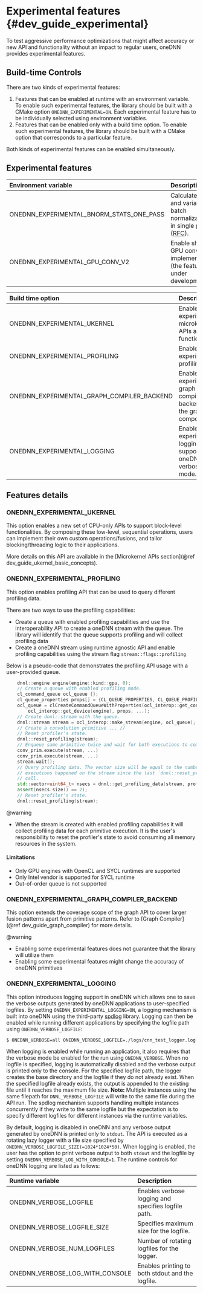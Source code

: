 Experimental features {#dev_guide_experimental}
===============================================

To test aggressive performance optimizations that might affect accuracy or new
API and functionality without an impact to regular users, oneDNN provides
experimental features.

## Build-time Controls

There are two kinds of experimental features:
1. Features that can be enabled at runtime with an environment variable.
To enable such experimental features, the library should be built with a CMake
option `ONEDNN_EXPERIMENTAL=ON`. Each experimental feature has to be
individually selected using environment variables.
2. Features that can be enabled only with a build time option. To enable such
experimental features, the library should be built with a CMake option that
corresponds to a particular feature.

Both kinds of experimental features can be enabled simultaneously.

## Experimental features

| Environment variable                     | Description                                                                                                                                                    |
|:-----------------------------------------|:---------------------------------------------------------------------------------------------------------------------------------------------------------------|
| ONEDNN_EXPERIMENTAL_BNORM_STATS_ONE_PASS | Calculate mean and variance in batch normalization(BN) in single pass ([RFC](https://github.com/uxlfoundation/oneDNN/tree/rfcs/rfcs/20210519-single-pass-bnorm)). |
| ONEDNN_EXPERIMENTAL_GPU_CONV_V2          | Enable shapeless GPU convolution implementation (the feature is under development).                                                                            |

| Build time option                          | Description                                                        |
|:-------------------------------------------|:-------------------------------------------------------------------|
| ONEDNN_EXPERIMENTAL_UKERNEL                | Enable experimental microkernel APIs and functionalities.          |
| ONEDNN_EXPERIMENTAL_PROFILING              | Enable experimental profiling API.                                 |
| ONEDNN_EXPERIMENTAL_GRAPH_COMPILER_BACKEND | Enable experimental graph compiler backend of the graph component. |
| ONEDNN_EXPERIMENTAL_LOGGING                | Enable experimental logging support for oneDNN verbose mode.       |

## Features details

### ONEDNN_EXPERIMENTAL_UKERNEL

This option enables a new set of CPU-only APIs to support block-level
functionalities. By composing these low-level, sequential operations, users can
implement their own custom operations/fusions, and tailor blocking/threading
logic to their applications.

More details on this API are available in the [Microkernel APIs
section](@ref dev_guide_ukernel_basic_concepts).


### ONEDNN_EXPERIMENTAL_PROFILING
This option enables profiling API that can be used to query different
profiling data.

There are two ways to use the profiling capabilities:
* Create a queue with enabled profiling capabilities and use the
interoperability API to create a oneDNN stream with the queue. The library
will identify that the queue supports profiling and will collect profiling data
* Create a oneDNN stream using runtime agnostic API and enable
profiling capabilities using the stream flag `stream::flags::profiling`

Below is a pseudo-code that demonstrates the profiling API usage with a
user-provided queue.

~~~cpp
    dnnl::engine engine(engine::kind::gpu, 0);
    // Create a queue with enabled profiling mode.
    cl_command_queue ocl_queue {};
    cl_queue_properties props[] = {CL_QUEUE_PROPERTIES, CL_QUEUE_PROFILING_ENABLE, 0};
    ocl_queue = clCreateCommandQueueWithProperties(ocl_interop::get_context(engine),
        ocl_interop::get_device(engine), props, ...);
    // Create dnnl::stream with the queue.
    dnnl::stream stream = ocl_interop::make_stream(engine, ocl_queue);
    // Create a convolution primitive ... //
    // Reset profiler's state.
    dnnl::reset_profiling(stream);
    // Enqueue same primitive twice and wait for both executions to complete.
    conv_prim.execute(stream, ...)
    conv_prim.execute(stream, ...)
    stream.wait();
    // Query profiling data. The vector size will be equal to the number of
    // executions happened on the stream since the last `dnnl::reset_profiling`
    // call.
    std::vector<uint64_t> nsecs = dnnl::get_profiling_data(stream, profiling_data_kind::time);
    assert(nsecs.size() == 2);
    // Reset profiler's state.
    dnnl::reset_profiling(stream);
~~~

@warning
- When the stream is created with enabled profiling capabilities it will
  collect profiling data for each primitive execution. It is the user's
  responsibility to reset the profiler's state to avoid consuming all
  memory resources in the system.


#### Limitations

* Only GPU engines with OpenCL and SYCL runtimes are supported
* Only Intel vendor is supported for SYCL runtime
* Out-of-order queue is not supported

### ONEDNN_EXPERIMENTAL_GRAPH_COMPILER_BACKEND
This option extends the coverage scope of the graph API to cover larger fusion
patterns apart from primitive patterns. Refer to
[Graph Compiler](@ref dev_guide_graph_compiler) for more details.

@warning
- Enabling some experimental features does not guarantee that the library will utilize them
- Enabling some experimental features might change the accuracy of oneDNN primitives

### ONEDNN_EXPERIMENTAL_LOGGING
This option introduces logging support in oneDNN which allows one to save the 
verbose outputs generated by oneDNN applications to user-specified logfiles.
By setting `ONEDNN_EXPERIMENTAL_LOGGING=ON`, a logging mechanism is built into
oneDNN using the third-party [spdlog](https://github.com/gabime/spdlog) 
library. Logging can then be enabled while running different applications by 
specifying the logfile path using `ONEDNN_VERBOSE_LOGFILE`:

~~~bash
$ ONEDNN_VERBOSE=all ONEDNN_VERBOSE_LOGFILE=./logs/cnn_test_logger.log ./examples/cnn-inference-f32-cpp
~~~

When logging is enabled while running an application, it also requires that
the verbose mode be enabled for the run using `ONEDNN_VERBOSE`. 
When no logfile is specified, logging is automatically disabled and 
the verbose output is printed only to the console. 
For the specified logfile path, the logger creates the base directory and the 
logfile if they do not already exist.
When the specified logfile already exists, the output is appended to the 
existing file until it reaches the maximum file size. 
**Note:** Multiple instances using the same filepath for `DNNL_VERBOSE_LOGFILE`
will write to the same file during the API run. 
The spdlog mechanism supports handling multiple instances concurrently 
if they write to the same logfile but the expectation is to specify different 
logfiles for different instances via the runtime variables.

By default, logging is disabled in oneDNN and any verbose output generated by 
oneDNN is printed only to `stdout`. The API is executed as a rotating lazy 
logger with a file size specified by 
`ONEDNN_VERBOSE_LOGFILE_SIZE(=1024*1024*50)`.
When logging is enabled, the user has the option to print verbose output to 
both `stdout` and the logfile by setting `ONEDNN_VERBOSE_LOG_WITH_CONSOLE=1`.
The runtime controls for oneDNN logging are listed as follows:

| Runtime variable                | Description                                                        |
|:--------------------------------|:-------------------------------------------------------------------|
| ONEDNN_VERBOSE_LOGFILE          | Enables verbose logging and specifies logfile path.                |
| ONEDNN_VERBOSE_LOGFILE_SIZE     | Specifies maximum size for the logfile.                            |
| ONEDNN_VERBOSE_NUM_LOGFILES     | Number of rotating logfiles for the logger.                        |
| ONEDNN_VERBOSE_LOG_WITH_CONSOLE | Enables printing to both stdout and the logfile.                   |
